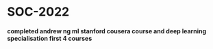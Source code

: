 # SOC-2022
#### completed andrew ng ml stanford cousera course and deep learning specialisation first 4 courses

